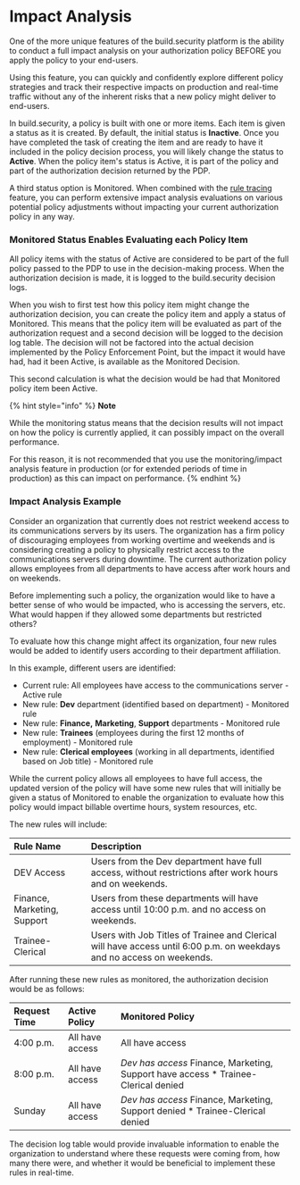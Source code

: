 # Impact Analysis

One of the more unique features of the build.security platform is the ability to conduct a full impact analysis on your authorization policy BEFORE you apply the policy to your end-users.

Using this feature, you can quickly and confidently explore different policy strategies and track their respective impacts on production and real-time traffic without any of the inherent risks that a new policy might deliver to end-users.

In build.security, a policy is built with one or more items. Each item is given a status as it is created. By default, the initial status is **Inactive**. Once you have completed the task of creating the item and are ready to have it included in the policy decision process, you will likely change the status to **Active**. When the policy item's status is Active, it is part of the policy and part of the authorization decision returned by the PDP.

A third status option is Monitored. When combined with the [rule tracing](https://docs.build.security/docs/policy-rule-tracing) feature, you can perform extensive impact analysis evaluations on various potential policy adjustments without impacting your current authorization policy in any way.

### Monitored Status Enables Evaluating each Policy Item

All policy items with the status of Active are considered to be part of the full policy passed to the PDP to use in the decision-making process. When the authorization decision is made, it is logged to the build.security decision logs.

When you wish to first test how this policy item might change the authorization decision, you can create the policy item and apply a status of Monitored. This means that the policy item will be evaluated as part of the authorization request and a second decision will be logged to the decision log table. The decision will not be factored into the actual decision implemented by the Policy Enforcement Point, but the impact it would have had, had it been Active, is available as the Monitored Decision.

This second calculation is what the decision would be had that Monitored policy item been Active.

{% hint style="info" %}
**Note**

While the monitoring status means that the decision results will not impact on how the policy is currently applied, it can possibly impact on the overall performance.

For this reason, it is not recommended that you use the monitoring/impact analysis feature in production \(or for extended periods of time in production\) as this can impact on performance.
{% endhint %}

### Impact Analysis Example

Consider an organization that currently does not restrict weekend access to its communications servers by its users. The organization has a firm policy of discouraging employees from working overtime and weekends and is considering creating a policy to physically restrict access to the communications servers during downtime. The current authorization policy allows employees from all departments to have access after work hours and on weekends.

Before implementing such a policy, the organization would like to have a better sense of who would be impacted, who is accessing the servers, etc. What would happen if they allowed some departments but restricted others?

To evaluate how this change might affect its organization, four new rules would be added to identify users according to their department affiliation.

In this example, different users are identified:

* Current rule: All employees have access to the communications server - Active rule
* New rule: **Dev** department \(identified based on department\) - Monitored rule
* New rule: **Finance,** **Marketing**, **Support** departments - Monitored rule
* New rule: **Trainees** \(employees during the first 12 months of employment\) - Monitored rule
* New rule: **Clerical employees** \(working in all departments, identified based on Job title\) - Monitored rule

While the current policy allows all employees to have full access, the updated version of the policy will have some new rules that will initially be given a status of Monitored to enable the organization to evaluate how this policy would impact billable overtime hours, system resources, etc.

The new rules will include:

| Rule Name | Description |
| :--- | :--- |
| DEV Access | Users from the Dev department have full access, without restrictions after work hours and on weekends. |
| Finance, Marketing, Support | Users from these departments will have access until 10:00 p.m. and no access on weekends. |
| Trainee-Clerical | Users with Job Titles of Trainee and Clerical will have access until 6:00 p.m. on weekdays and no access on weekends. |

After running these new rules as monitored, the authorization decision would be as follows:

| Request Time | Active Policy | Monitored Policy |
| :--- | :--- | :--- |
| 4:00 p.m. | All have access | All have access |
| 8:00 p.m. | All have access | _Dev has access_ Finance, Marketing, Support have access \* Trainee-Clerical denied |
| Sunday | All have access | _Dev has access_ Finance, Marketing, Support denied \* Trainee-Clerical denied |

The decision log table would provide invaluable information to enable the organization to understand where these requests were coming from, how many there were, and whether it would be beneficial to implement these rules in real-time.

